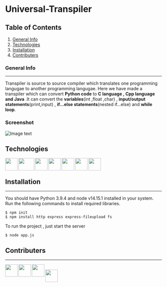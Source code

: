 # Universal-Transpiler
## Table of Contents
1. [General Info](#general-info)
2. [Technologies](#technologies)
3. [Installation](#installation)
4. [Contributers](#contributers)

### General Info
***
Transpiler is source to source compiler which translates one programming langugae to another programming langugae. Here we have made a transpiler which can convert **Python code** to **C language , Cpp language and Java** .It can convert the **variables**(int ,float ,char) , **input/output statements**(print,input) , **if...else statements**(nested if...else) and  **while loop**.
### Screenshot
![Image text](https://github.com/tejas0207/Universal-Transpiler/blob/main/readme%20images/Screenshot%20(958).png)
## Technologies

<img src="https://github.com/tejas0207/Universal-Transpiler/blob/main/readme%20images/vscodeimage.png" width="40" height="40" align="left"> 
<img src="https://github.com/tejas0207/Universal-Transpiler/blob/main/readme%20images/cssimage.jpg" width="50" height="40" align="left">
<img src="https://github.com/tejas0207/Universal-Transpiler/blob/main/readme%20images/htmlimage.png" width="40" height="40" align="left">
<img src="https://github.com/tejas0207/Universal-Transpiler/blob/main/readme%20images/nodeimage.png" width="40" height="40" align="left">
<a href=https://www.python.org><img src="https://github.com/tejas0207/Universal-Transpiler/blob/main/readme%20images/pythonimage.jpg" width="40" height="40" align="left"><a/>
<img src="https://github.com/tejas0207/Universal-Transpiler/blob/main/readme%20images/shellscriptingimage.jpg" width="40" height="40" align="left">
<img src="https://github.com/tejas0207/Universal-Transpiler/blob/main/readme%20images/javascriptimage.jpg" width="40" height="40" align="left">
<br />
<br />

## Installation
***
You should have Python 3.9.4 and node v14.15.1 installed in your system. Run the following commands to install required libraries.
```
$ npm init
$ npm install http express express-fileupload fs

```
To run the project , just start the server
```
$ node app.js

```
## Contributers
***
<a href=https://github.com/tejas0207><img src="https://github.com/tejas0207/Universal-Transpiler/blob/main/readme%20images/tejasgithubimage.png" width="40" height="40" align="left"><a/>
<a href=https://github.com/Shankar21700><img src="https://github.com/tejas0207/Universal-Transpiler/blob/main/readme%20images/shankargithubimage.png" width="40" height="40" align="left"><a/>
<a href=https://github.com/Sanskriti-1711><img src="https://github.com/tejas0207/Universal-Transpiler/blob/main/readme%20images/sanskritigithubimage.png" width="40" height="40" align="left"><a/>  
<a href=https://github.com/pkhadse><img src="https://github.com/tejas0207/Universal-Transpiler/blob/main/readme%20images/githubimage.png" width="40" height="40" align="left"><a/>  


